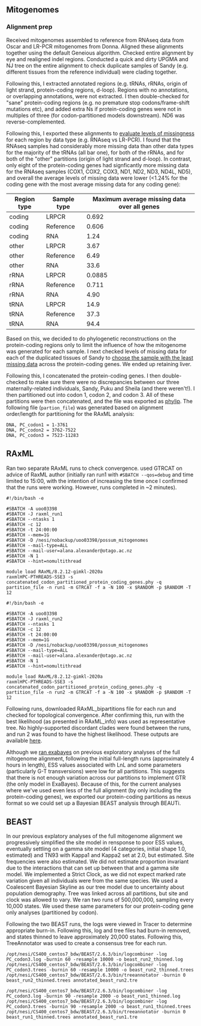 ## Mitogenomes

### Alignment prep
Received mitogenomes assembled to reference from RNAseq data from Oscar and LR-PCR mitogenomes from Donna. Aligned these alignments together using the default Geneious algorithm. Checked entire alignment by eye and realigned indel regions. Conducted a quick and dirty UPGMA and NJ tree on the entire alignment to check duplicate samples of Sandy (e.g. different tissues from the reference individual) were clading together. 

Following this, I extracted annotated regions (e.g. tRNAs, rRNAs, origin of light strand, protein-coding regions, d-loop). Regions with no annotations, or overlapping annotations, were not extracted. I then double-checked for "sane" protein-coding regions (e.g. no premature stop codons/frame-shift mutations etc), and added extra Ns if protein-coding genes were not in multiples of three (for codon-partitioned models downstream). ND6 was reverse-complemented.

Following this, I exported these alignments to [evaluate levels of missingness](summarising_missing_data.R) for each region by data type (e.g. RNAseq vs LR-PCR). I found that the RNAseq samples had considerably more missing data than other data types for the majority of the tRNAs (all bar one), for both of the rRNAs, and for both of the "other" partitions (origin of light strand and d-loop). In contrast, only eight of the protein-coding genes had signficantly more missing data for the RNAseq samples (COX1, COX2, COX3, ND1, ND2, ND3, ND4L, ND5), and overall the average levels of missing data were lower (<1.24% for the coding gene with the most average missing data for any coding gene):

| Region type | Sample type | Maximum average missing data over all genes |
| ----------- | ----------- | ----------------------------------- |
| coding      | LRPCR       |              0.692                  |
| coding      | Reference   |              0.606                  |
| coding      | RNA         |              1.24                   |
| other       | LRPCR       |              3.67                   |
| other       | Reference   |              6.49                   |
| other       | RNA         |             33.6                    |
| rRNA        | LRPCR       |              0.0885                 |
| rRNA        | Reference   |              0.711                  |
| rRNA        | RNA         |              4.90                   |
| tRNA        | LRPCR       |             14.9                    |
| tRNA        | Reference   |             37.3                    |
| tRNA        | RNA         |             94.4                    |

Based on this, we decided to do phylogenetic reconstructions on the protein-coding regions only to limit the influence of how the mitogenome was generated for each sample. I next checked levels of missing data for each of the duplicated tissues of Sandy to [choose the sample with the least missing data](summarising_missing_data.R) across the protein-coding genes. We ended up retaining liver.

Following this, I concatenated the protein-coding genes. I then double-checked to make sure there were no discrepancies between our three maternally-related individuals, Sandy, Puku and Sheila (and there weren't!). I then partitioned out into codon 1, codon 2, and codon 3. All of these partitions were then concatenated, and the file was exported as [phylip](data/concatenated_codon_partitioned_protein_coding_genes.phy). The following file (`partion_file`) was generated based on alignment order/length for partitioning for the RAxML analysis:
```
DNA, PC_codon1 = 1-3761
DNA, PC_codon2 = 3762-7522
DNA, PC_codon3 = 7523-11283
```

## RAxML
Ran two separate RAxML runs to check convergence. used GTRCAT on advice of RaxML author (initially ran run1 with `#SBATCH --qos=debug` and time limited to 15:00, with the intention of increasing the time once I confirmed that the runs were working. However, runs completed in ~2 minutes).
```
#!/bin/bash -e

#SBATCH -A uoo03398 
#SBATCH -J raxml_run1
#SBATCH --ntasks 1
#SBATCH -c 12
#SBATCH -t 24:00:00
#SBATCH --mem=1G
#SBATCH -D /nesi/nobackup/uoo03398/possum_mitogenomes
#SBATCH --mail-type=ALL
#SBATCH --mail-user=alana.alexander@otago.ac.nz
#SBATCH -N 1
#SBATCH --hint=nomultithread

module load RAxML/8.2.12-gimkl-2020a
raxmlHPC-PTHREADS-SSE3 -s concatenated_codon_partitioned_protein_coding_genes.phy -q partition_file -n run1 -m GTRCAT -f a -N 100 -x $RANDOM -p $RANDOM -T 12
```
```
#!/bin/bash -e

#SBATCH -A uoo03398 
#SBATCH -J raxml_run2
#SBATCH --ntasks 1
#SBATCH -c 12
#SBATCH -t 24:00:00
#SBATCH --mem=1G
#SBATCH -D /nesi/nobackup/uoo03398/possum_mitogenomes
#SBATCH --mail-type=ALL
#SBATCH --mail-user=alana.alexander@otago.ac.nz
#SBATCH -N 1
#SBATCH --hint=nomultithread

module load RAxML/8.2.12-gimkl-2020a
raxmlHPC-PTHREADS-SSE3 -s concatenated_codon_partitioned_protein_coding_genes.phy -q partition_file -n run2 -m GTRCAT -f a -N 100 -x $RANDOM -p $RANDOM -T 12
```
Following runs, downloaded RAxML_bipartitions file for each run and checked for topological convergence. After confirming this, run with the best likelihood (as presented in RAxML_info) was used as representative tree. No highly-supported discordant clades were found between the runs, and run 2 was found to have the highest likelihood. These outputs are available [here](https://github.com/laninsky/possums/tree/main/mitogenomes/output).

Although we [ran exabayes](old_analyses/exabayes.md) on previous exploratory analyses of the full mitogenome alignment, following the initial full-length runs (approximately 4 hours in length), ESS values associated with LnL and some parameters (particularly G-T transversions) were low for all partitions. This suggests that there is not enough variation across our partitions to implement GTR (the only model in ExaBayes). Because of this, for the current analyses where we've used even less of the full alignment (by only including the protein-coding genes), we exported our protein-coding partitions as nexus format so we could set up a Bayesian BEAST analysis through BEAUTi.

## BEAST
In our previous explatory analyses of the full mitogenome alignment we progressively simplified the site model in rensponse to poor ESS values, eventually settling on a gamma site model (4 categories, initial shape 1.0, estimated) and TN93 with Kappa1 and Kappa2 set at 2.0, but estimated. Site frequencies were also estimated. We did not estimate proportion invariant due to the interactions that can set up between that and a gamma site model. We implemented a Strict Clock, as we did not expect marked rate variation given all individuals were from the same species. We used a Coalescent Bayesian Skyline as our tree model due to uncertainty about population demography. Tree was linked across all partitions, but site and clock was allowed to vary. We ran two runs of 500,000,000, sampling every 10,000 states. We used these same parameters for our protein-coding gene only analyses (partitioned by codon).

Following the two BEAST runs, the logs were viewed in Tracer to determine appropriate burn-in. Following this, log and tree files had burn-in removed, and states thinned to leave approximately 20,000 states. Following this, TreeAnnotator was used to create a consensus tree for each run.
```
/opt/nesi/CS400_centos7_bdw/BEAST/2.6.3/bin/logcombiner -log PC_codon3.log -burnin 60 -resample 10000 -o beast_run2_thinned.log
/opt/nesi/CS400_centos7_bdw/BEAST/2.6.3/bin/logcombiner -log PC_codon3.trees -burnin 60 -resample 10000 -o beast_run2_thinned.trees
/opt/nesi/CS400_centos7_bdw/BEAST/2.6.3/bin/treeannotator -burnin 0 beast_run2_thinned.trees annotated_beast_run2.tre

/opt/nesi/CS400_centos7_bdw/BEAST/2.6.3/bin/logcombiner -log PC_codon3.log -burnin 90 -resample 2000 -o beast_run1_thinned.log
/opt/nesi/CS400_centos7_bdw/BEAST/2.6.3/bin/logcombiner -log PC_codon3.trees -burnin 90 -resample 2000 -o beast_run1_thinned.trees
/opt/nesi/CS400_centos7_bdw/BEAST/2.6.3/bin/treeannotator -burnin 0 beast_run1_thinned.trees annotated_beast_run1.tre
